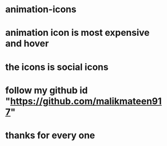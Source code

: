 # animation-icons
# animation icon is most expensive and hover
# the icons is social icons
# follow my github id "https://github.com/malikmateen917"
# thanks for every one
